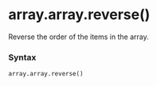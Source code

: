 # array.array.reverse()

Reverse the order of the items in the array.

### Syntax

```python
array.array.reverse()
```
